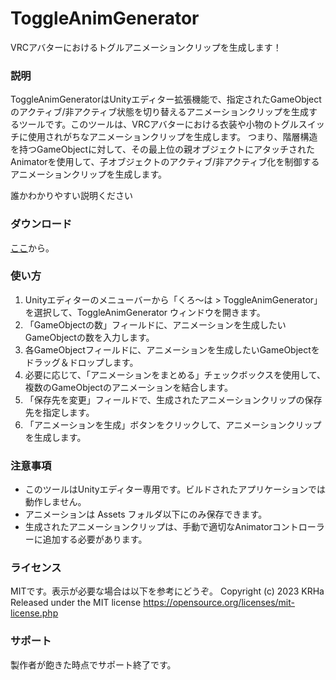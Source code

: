 # ToggleAnimGenerator
VRCアバターにおけるトグルアニメーションクリップを生成します！

### 説明
ToggleAnimGeneratorはUnityエディター拡張機能で、指定されたGameObjectのアクティブ/非アクティブ状態を切り替えるアニメーションクリップを生成するツールです。このツールは、VRCアバターにおける衣装や小物のトグルスイッチに使用されがちなアニメーションクリップを生成します。
つまり、階層構造を持つGameObjectに対して、その最上位の親オブジェクトにアタッチされたAnimatorを使用して、子オブジェクトのアクティブ/非アクティブ化を制御するアニメーションクリップを生成します。

誰かわかりやすい説明ください

### ダウンロード
[ここ](https://github.com/KRHa0024/ToggleAnimGenerator/releases/tag/Latest)から。

### 使い方
1. Unityエディターのメニューバーから「くろ～は > ToggleAnimGenerator」を選択して、ToggleAnimGenerator ウィンドウを開きます。
2. 「GameObjectの数」フィールドに、アニメーションを生成したいGameObjectの数を入力します。
3. 各GameObjectフィールドに、アニメーションを生成したいGameObjectをドラッグ＆ドロップします。
4. 必要に応じて、「アニメーションをまとめる」チェックボックスを使用して、複数のGameObjectのアニメーションを結合します。
5. 「保存先を変更」フィールドで、生成されたアニメーションクリップの保存先を指定します。
6. 「アニメーションを生成」ボタンをクリックして、アニメーションクリップを生成します。

### 注意事項
* このツールはUnityエディター専用です。ビルドされたアプリケーションでは動作しません。
* アニメーションは Assets フォルダ以下にのみ保存できます。
* 生成されたアニメーションクリップは、手動で適切なAnimatorコントローラーに追加する必要があります。

### ライセンス
MITです。表示が必要な場合は以下を参考にどうぞ。
Copyright (c) 2023 KRHa
Released under the MIT license
https://opensource.org/licenses/mit-license.php

### サポート
製作者が飽きた時点でサポート終了です。
